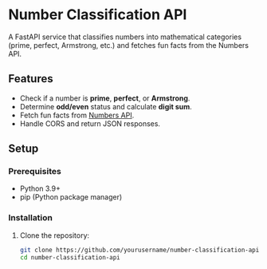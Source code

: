 # Number Classification API

A FastAPI service that classifies numbers into mathematical categories (prime, perfect, Armstrong, etc.) and fetches fun facts from the Numbers API.

## Features
- Check if a number is **prime**, **perfect**, or **Armstrong**.
- Determine **odd/even** status and calculate **digit sum**.
- Fetch fun facts from [Numbers API](http://numbersapi.com/).
- Handle CORS and return JSON responses.

## Setup

### Prerequisites
- Python 3.9+
- pip (Python package manager)

### Installation
1. Clone the repository:
   ```bash
   git clone https://github.com/yourusername/number-classification-api.git
   cd number-classification-api

